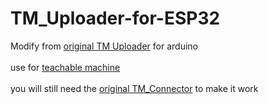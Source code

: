# TM_Uploader-for-ESP32
Modify from <a href="https://storage.googleapis.com/tiny-templates/TMUploader.zip">original TM Uploader</a> for arduino</br>
</br>
use for <a href="https://teachablemachine.withgoogle.com/train/tiny_image">teachable machine</a></br>
</br>
you will still need the <a href="https://storage.googleapis.com/tiny-templates/TMConnector.zip">original TM_Connector</a> to make it work</br>
</br>
